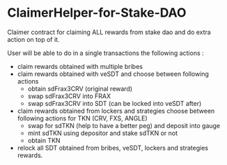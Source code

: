 # ClaimerHelper-for-Stake-DAO
Claimer contract for claiming ALL rewards from stake dao and do extra action on top of it.

User will be able to do in a single transactions the following actions : 
- claim rewards obtained with multiple bribes 
- claim rewards obtained with veSDT and choose between following actions
    - obtain sdFrax3CRV (original reward)
    - swap sdFrax3CRV into FRAX 
    - swap sdFrax3CRV into SDT (can be locked into veSDT after)
- claim rewards obtained from lockers and strategies choose between following actions for TKN (CRV, FXS, ANGLE)
    - swap for sdTKN (help to have a better peg) and deposit into gauge
    - mint sdTKN using depositor and stake sdTKN or not
    - obtain TKN 
- relock all SDT obtained from bribes, veSDT, lockers and strategies rewards.  
